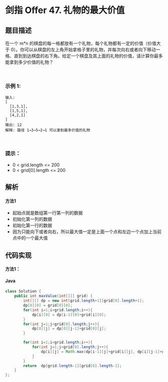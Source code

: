 # 剑指 Offer 47. 礼物的最大价值

## 题目描述
在一个 m*n 的棋盘的每一格都放有一个礼物，每个礼物都有一定的价值（价值大于 0）。你可以从棋盘的左上角开始拿格子里的礼物，并每次向右或者向下移动一格、直到到达棋盘的右下角。给定一个棋盘及其上面的礼物的价值，请计算你最多能拿到多少价值的礼物？

 

### 示例 1:
```
输入: 
[
  [1,3,1],
  [1,5,1],
  [4,2,1]
]
输出: 12
解释: 路径 1→3→5→2→1 可以拿到最多价值的礼物
```
 

### 提示：

 - 0 < grid.length <= 200
 - 0 < grid[0].length <= 200


## 解析
#### 方法1
- 起始点就是数组第一行第一列的数据
- 初始化第一列的数据
- 初始化第一行的数据
- 因为只能向下或者向右，所以最大值一定是上面一个点和左边一个点加上当前点中的一个最大值


## 代码实现
#### 方法1：
#### Java
```Java
class Solution {
    public int maxValue(int[][] grid) {
        int[][] dp = new int[grid.length+1][grid[0].length+1];
        dp[0][0] = grid[0][0];
        for(int i=1;i<grid.length;i++){
            dp[i][0] = dp[i-1][0]+grid[i][0];
        }
        for(int j=1;j<grid[0].length;j++){
            dp[0][j] = dp[0][j-1]+grid[0][j];
        }

        for(int i=1;i<grid.length;i++){
            for(int j=1;j<grid[0].length;j++){
                dp[i][j] = Math.max(dp[i-1][j]+grid[i][j], dp[i][j-1]+grid[i][j]);
            }
        }
        return  dp[grid.length-1][grid[0].length-1];
    }
};
```